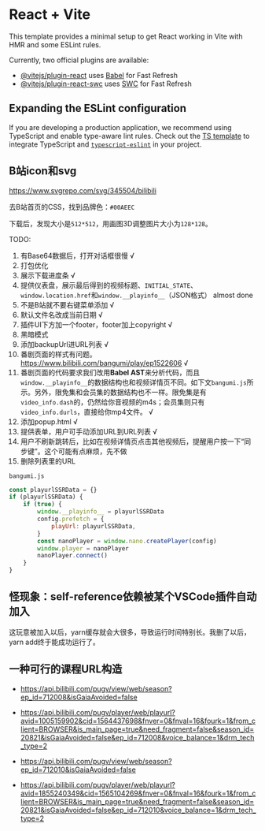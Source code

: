 # React + Vite

This template provides a minimal setup to get React working in Vite with HMR and some ESLint rules.

Currently, two official plugins are available:

- [@vitejs/plugin-react](https://github.com/vitejs/vite-plugin-react/blob/main/packages/plugin-react/README.md) uses [Babel](https://babeljs.io/) for Fast Refresh
- [@vitejs/plugin-react-swc](https://github.com/vitejs/vite-plugin-react-swc) uses [SWC](https://swc.rs/) for Fast Refresh

## Expanding the ESLint configuration

If you are developing a production application, we recommend using TypeScript and enable type-aware lint rules. Check out the [TS template](https://github.com/vitejs/vite/tree/main/packages/create-vite/template-react-ts) to integrate TypeScript and [`typescript-eslint`](https://typescript-eslint.io) in your project.

## B站icon和svg

https://www.svgrepo.com/svg/345504/bilibili

去B站首页的CSS，找到品牌色：`#00AEEC`

下载后，发现大小是`512*512`，用画图3D调整图片大小为`128*128`。



TODO:

1. 有Base64数据后，打开对话框很慢 √
2. 打包优化
3. 展示下载进度条 √
4. 提供仪表盘，展示最后得到的视频标题、`INITIAL_STATE`、`window.location.href`和`window.__playinfo__`（JSON格式） almost done
5. 不是B站就不要右键菜单添加 √
6. 默认文件名改成当前日期 √
7. 插件UI下方加一个footer，footer加上copyright √
8. 黑暗模式
9. 添加backupUrl进URL列表 √
10. 番剧页面的样式有问题。https://www.bilibili.com/bangumi/play/ep1522606 √
11. 番剧页面的代码要求我们改用**Babel AST**来分析代码，而且`window.__playinfo__`的数据结构也和视频详情页不同。如下文`bangumi.js`所示。另外，限免集和会员集的数据结构也不一样。限免集是有`video_info.dash`的，仍然给你音视频的m4s；会员集则只有`video_info.durls`，直接给你mp4文件。 √
12. 添加popup.html √
13. 提供表单，用户可手动添加URL到URL列表 √
14. 用户不刷新跳转后，比如在视频详情页点击其他视频后，提醒用户按一下“同步键”。这个可能有点麻烦，先不做
15. 删除列表里的URL



`bangumi.js`

```js
const playurlSSRData = {}
if (playurlSSRData) {
    if (true) {
        window.__playinfo__ = playurlSSRData
        config.prefetch = {
            playUrl: playurlSSRData,
        }
        const nanoPlayer = window.nano.createPlayer(config)
        window.player = nanoPlayer
        nanoPlayer.connect()
    }
}
```

## 怪现象：self-reference依赖被某个VSCode插件自动加入

这玩意被加入以后，yarn缓存就会大很多，导致运行时间特别长。我删了以后，yarn add终于能成功运行了。

## 一种可行的课程URL构造

- https://api.bilibili.com/pugv/view/web/season?ep_id=712008&isGaiaAvoided=false
- https://api.bilibili.com/pugv/player/web/playurl?avid=1005159902&cid=1564437698&fnver=0&fnval=16&fourk=1&from_client=BROWSER&is_main_page=true&need_fragment=false&season_id=20821&isGaiaAvoided=false&ep_id=712008&voice_balance=1&drm_tech_type=2

- https://api.bilibili.com/pugv/view/web/season?ep_id=712010&isGaiaAvoided=false
- https://api.bilibili.com/pugv/player/web/playurl?avid=1855240349&cid=1565104269&fnver=0&fnval=16&fourk=1&from_client=BROWSER&is_main_page=true&need_fragment=false&season_id=20821&isGaiaAvoided=false&ep_id=712010&voice_balance=1&drm_tech_type=2
